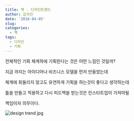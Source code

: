 ```yaml
---
title: 책 - 디자인트렌드
author: 김국진
date: '2018-04-05'
slug: 
categories:
  - 책
tags:
  - 디자인
  - 기획
---
```

전체적인 기획 체계하에 기획한다는 것은 어떤 느낌인 것일까?

지금 까지는 아이디어나 비즈니스 모델을 먼저 만들었는데





체계에 휘둘리지 않고도 유연하게 기획을 하는것이 좋다고 생각하는데

틀을 만들고 적용하고 다시 피드백을 받는것은 린스타트업이 가져야될

책임이자 의무이다.

![design trend jpg
](../img/design_trend.png)

